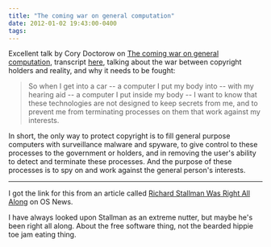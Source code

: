 ```yaml
---
title: "The coming war on general computation"
date: 2012-01-02 19:43:00-0400
tags: 
---
```


Excellent talk by Cory Doctorow on [The coming war on general computation](http://www.youtube.com/watch?v=HUEvRyemKSg), transcript [here](https://github.com/jwise/28c3-doctorow/blob/master/transcript.md), talking about the war between copyright holders and reality, and why it needs to be fought:

> So when I get into a car -- a computer I put my body into -- with my hearing aid -- a computer I put inside my body -- I want to know that these technologies are not designed to keep secrets from me, and to prevent me from terminating processes on them that work against my interests.

In short, the only way to protect copyright is to fill general purpose computers with surveillance malware and spyware, to give control to these processes to the government or holders, and in removing the user's ability to detect and terminate these processes. And the purpose of these processes is to spy on and work against the general person's interests.

---

I got the link for this from an article called [Richard Stallman Was Right All Along](http://www.osnews.com/story/25469/Richard_Stallman_Was_Right_All_Along) on OS News.

I have always looked upon Stallman as an extreme nutter, but maybe he's been right all along. About the free software thing, not the bearded hippie toe jam eating thing.
